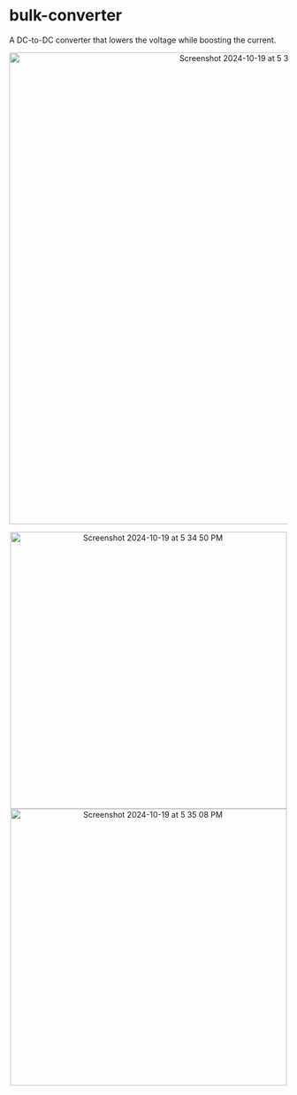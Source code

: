 # bulk-converter
 A DC-to-DC converter that lowers the voltage while boosting the current.

<p align="center">
  <img width="852" alt="Screenshot 2024-10-19 at 5 34 34 PM" src="https://github.com/user-attachments/assets/11f868dd-ff65-4f07-b5bb-295b70b86405">
</p>

<p align="center">
  <img width="500" alt="Screenshot 2024-10-19 at 5 34 50 PM" src="https://github.com/user-attachments/assets/891f92ca-5db3-4b1a-991f-7a3c06b21ec4">
  <img width="500" alt="Screenshot 2024-10-19 at 5 35 08 PM" src="https://github.com/user-attachments/assets/226a0d91-7999-4dd8-a8e7-d5b61c745340">
</p>


